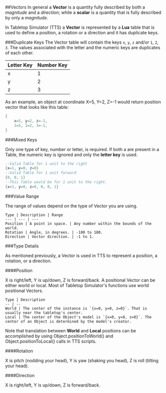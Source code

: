 ##Vectors
In general a **Vector** is a quantity fully described by both a *magnitude* and a *direction*; while a **scalar** is a quantity that is fully described by only a *magnitude*.

In Tabletop Simulator (TTS) a **Vector** is represented by a **Lua** table that is used to define a position, a rotation or a direction and it has duplicate keys.


###Duplicate Keys
The Vector table will contain the keys `x`, `y`, `z` and/or `1`, `2`, `3`. The values associated with the letter and the numeric keys are duplicates of each other.

| Letter Key | Number Key |
| --------------| --------------- |
| x                | 1 |
| y                | 2 |
| z                | 3 |


As an example, an object at coordinate X=5, Y=2, Z=-1 would return position vector that looks like this table:
``` Lua
{
    x=5, y=2, z=-1,
    1=5, 2=2, 3=-1,
}
```

###Mixed Keys

Only one type of key, number or letter, is required. If both a are present in a Table, the numeric key is ignored and only the **letter key** is used.

``` Lua
--Valid Table for 1 unit to the right
{x=1, y=0, z=0}
--Valid Table for 1 unit forward
{0, 0, 1}
--This Table would be for 1 unit to the right.
{x=1, y=0, z=0, 0, 0, 1}
```

###Value Range

The range of values depend on the type of Vector you are using.

    Type | Description | Range
    --- | --- | ---
    Position | A point in space. | Any number within the bounds of the world.
    Rotation | Angle, in degrees. | -180 to 180.
    Direction | Vector direction. | -1 to 1.

###Type Details

As mentioned previously, a Vector is used in TTS to represent a position, a rotation, or a direction.

####Position

X is right/left, Y is up/down, Z is forward/back. A positional Vector can be either world or local. Most of Tabletop Simulator's functions use world positional Vectors.

    Type | Description
    -- | --
    World | The center of the instance is `{x=0, y=0, z=0}`. That is usually near the tabletop's center.
    Local | The center of the Object's model is `{x=0, y=0, z=0}`. The center of an Object is determined by the model's creator.

Note that translation between **World** and **Local** positions can be accomplished by using Object.positionToWorld() and Object.positionToLocal() calls in TTS scripts.

####Rotation

X is pitch (nodding your head), Y is yaw (shaking you head), Z is roll (tilting your head).

####Direction

X is right/left, Y is up/down, Z is forward/back.
